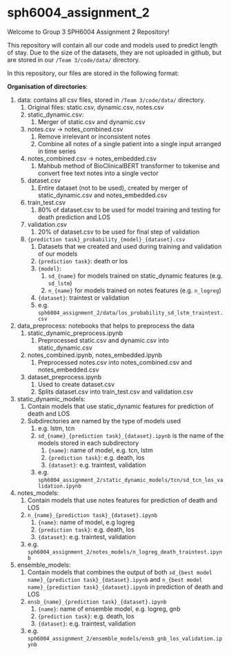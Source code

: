 # sph6004_assignment_2

Welcome to Group 3 SPH6004 Assignment 2 Repository!

This repository will contain all our code and models used to predict length of stay. Due to the size of the datasets, they are not uploaded in github, but are stored in our `/Team 3/code/data/` directory. 

In this repository, our files are stored in the following format:

**Organisation of directories**:  
1. data: contains all csv files, stored in `/Team 3/code/data/` directory.
    1. Original files: static.csv, dynamic.csv, notes.csv 
    2. static_dynamic.csv:  
        1. Merger of static.csv and dynamic.csv
    3. notes.csv -> notes_combined.csv 
        1. Remove irrelevant or inconsistent notes 
        2. Combine all notes of a single patient into a single input arranged in time series 
    4. notes_combined.csv -> notes_embedded.csv 
        1. Mahbub method of BioClinicalBERT transformer to tokenise and convert free text notes into a single vector  
    5. dataset.csv  
        1. Entire dataset (not to be used), created by merger of static_dynamic.csv and notes_embedded.csv 
    6. train_test.csv 
        1. 80% of dataset.csv to be used for model training and testing for death prediction and LOS 
    7. validation.csv 
        1. 20% of dataset.csv to be used for final step of validation
    8. `{prediction task}_probability_{model}_{dataset}.csv`
        1. Datasets that we created and used during training and validation of our models
        2. `{prediction task}`: death or los
        3. `{model}`:
           1. `sd_{name}` for models trained on static_dynamic features (e.g. `sd_lstm`)
           2. `n_{name}` for models trained on notes features (e.g. `n_logreg`)
        4. `{dataset}`: traintest or validation
        5. e.g. `sph6004_assignment_2/data/los_probability_sd_lstm_traintest.csv`           
2. data_preprocess: notebooks that helps to preprocess the data 
    1. static_dynamic_preprocess.ipynb 
        1. Preprocessed static.csv and dynamic.csv into static_dynamic.csv 
    2. notes_combined.ipynb, notes_embedded.ipynb 
        1. Preprocessed notes.csv into notes_combined.csv and notes_embedded.csv 
    3. dataset_preprocess.ipynb 
        1. Used to create dataset.csv 
        2. Splits dataset.csv into train_test.csv and validation.csv
3. static_dynamic_models:
    1. Contain models that use static_dynamic features for prediction of death and LOS
    2. Subdirectories are named by the type of models used
        1. e.g. lstm, tcn
        2. `sd_{name}_{prediction task}_{dataset}.ipynb` is the name of the models stored in each subdirectory
            1. `{name}`: name of model, e.g. tcn, lstm
            2. `{prediction task}`: e.g. death, los
            3. `{dataset}`: e.g. traintest, validation
        4. e.g. `sph6004_assignment_2/static_dynamic_models/tcn/sd_tcn_los_validation.ipynb`
4. notes_models:
    1. Contain models that use notes features for prediction of death and LOS
    2. `n_{name}_{prediction task}_{dataset}.ipynb`
        1. `{name}`: name of model, e.g logreg
        2. `{prediction task}`: e.g. death, los
        3. `{dataset}`: e.g. traintest, validation
   3. e.g. `sph6004_assignment_2/notes_models/n_logreg_death_traintest.ipynb`
5. ensemble_models:
    1. Contain models that combines the output of both `sd_{best model name}_{prediction task}_{dataset}.ipynb` and `n_{best model name}_{prediction task}_{dataset}.ipynb` in prediction of death and LOS
    2. `ensb_{name}_{prediction task}_{dataset}.ipynb`
        1. `{name}`: name of ensemble model, e.g. logreg, gnb
        2. `{prediction task}`: e.g. death, los
        3. `{dataset}`: e.g. traintest, validation
    3. e.g. `sph6004_assignment_2/ensemble_models/ensb_gnb_los_validation.ipynb` 
